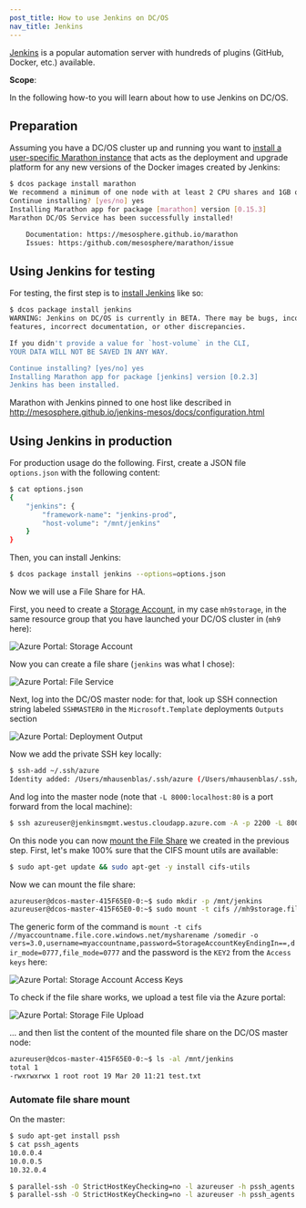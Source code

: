 ```yaml
---
post_title: How to use Jenkins on DC/OS
nav_title: Jenkins
---
```


[Jenkins](https://jenkins-ci.org/) is a popular automation server with hundreds of plugins (GitHub, Docker, etc.) available.

**Scope**:

In the following how-to you will learn about how to use Jenkins on DC/OS.

## Preparation

Assuming you have a DC/OS cluster up and running you want to [install a user-specific Marathon instance](https://docs.mesosphere.com/manage-service/marathon/) that acts as the deployment and upgrade platform for any new versions of the Docker images created by Jenkins:

```bash
$ dcos package install marathon
We recommend a minimum of one node with at least 2 CPU shares and 1GB of RAM available for the Marathon DC/OS Service.
Continue installing? [yes/no] yes
Installing Marathon app for package [marathon] version [0.15.3]
Marathon DC/OS Service has been successfully installed!

	Documentation: https://mesosphere.github.io/marathon
	Issues: https:/github.com/mesosphere/marathon/issue
```

## Using Jenkins for testing

For testing, the first step is to [install Jenkins](https://docs.mesosphere.com/manage-service/jenkins/) like so:

```bash
$ dcos package install jenkins
WARNING: Jenkins on DC/OS is currently in BETA. There may be bugs, incomplete
features, incorrect documentation, or other discrepancies.

If you didn't provide a value for `host-volume` in the CLI,
YOUR DATA WILL NOT BE SAVED IN ANY WAY.

Continue installing? [yes/no] yes
Installing Marathon app for package [jenkins] version [0.2.3]
Jenkins has been installed.
```

Marathon with Jenkins pinned to one host like described in http://mesosphere.github.io/jenkins-mesos/docs/configuration.html

## Using Jenkins in production

For production usage do the following. First, create a JSON file `options.json` with the following content:

```bash
$ cat options.json
{
    "jenkins": {
        "framework-name": "jenkins-prod",
        "host-volume": "/mnt/jenkins"
    }
}
```

Then, you can install Jenkins:

```bash
$ dcos package install jenkins --options=options.json
```

Now we will use a File Share for HA.

First, you need to create a [Storage Account](https://portal.azure.com/#create/Microsoft.StorageAccount-ARM), in my case `mh9storage`, in the same resource group that you have launched your DC/OS cluster in (`mh9` here):

![Azure Portal: Storage Account](img/azure-portal-storage.png)

Now you can create a file share (`jenkins` was what I chose):

![Azure Portal: File Service](img/azure-portal-storage-fileshare.png)

Next, log into the DC/OS master node: for that, look up SSH connection string labeled `SSHMASTER0` in the `Microsoft.Template` deployments `Outputs` section

![Azure Portal: Deployment Output](img/azure-portal-deployment-output.png)

Now we add the private SSH key locally:

```bash
$ ssh-add ~/.ssh/azure
Identity added: /Users/mhausenblas/.ssh/azure (/Users/mhausenblas/.ssh/azure)
```

And log into the master node (note that `-L 8000:localhost:80` is a port forward from the local machine):

```bash
$ ssh azureuser@jenkinsmgmt.westus.cloudapp.azure.com -A -p 2200 -L 8000:localhost:80
```

On this node you can now [mount the File Share](https://azure.microsoft.com/en-us/documentation/articles/storage-how-to-use-files-linux/) we created in the previous step. First, let's make 100% sure that the CIFS mount utils are available:

```bash
$ sudo apt-get update && sudo apt-get -y install cifs-utils
```

Now we can mount the file share:

```bash
azureuser@dcos-master-415F65E0-0:~$ sudo mkdir -p /mnt/jenkins
azureuser@dcos-master-415F65E0-0:~$ sudo mount -t cifs //mh9storage.file.core.windows.net/jenkins /mnt/jenkins -o vers=3.0,username=mh9storage,password=4VWsqPiYJa/JfVqkIBsDIudw5vI6W+ZxfhJPjg9C1rYi9d/dnUjAz0h8N2oc/gxyoIBmrxNCb4O6bCoiXK+DLA==,dir_mode=0777,file_mode=0777
```

The generic form of the command is `mount -t cifs //myaccountname.file.core.windows.net/mysharename /somedir -o vers=3.0,username=myaccountname,password=StorageAccountKeyEndingIn==,dir_mode=0777,file_mode=0777` and the password is the `KEY2` from the `Access keys` here:

![Azure Portal: Storage Account Access Keys](img/azure-portal-storage-accesskeys.png)

To check if the file share works, we upload a test file via the Azure portal:

![Azure Portal: Storage File Upload](img/azure-portal-storage-fileupload.png)

… and then list the content of the mounted file share on the DC/OS master node:

```bash
azureuser@dcos-master-415F65E0-0:~$ ls -al /mnt/jenkins
total 1
-rwxrwxrwx 1 root root 19 Mar 20 11:21 test.txt
```

### Automate file share mount

On the master:

```bash
$ sudo apt-get install pssh
$ cat pssh_agents
10.0.0.4
10.0.0.5
10.32.0.4

$ parallel-ssh -O StrictHostKeyChecking=no -l azureuser -h pssh_agents "if [ ! -d "/mnt/jenkins" ]; then mkdir -p "/mnt/jenkins" ; fi"
$ parallel-ssh -O StrictHostKeyChecking=no -l azureuser -h pssh_agents "mount -t cifs //mh9storage.file.core.windows.net/jenkins /mnt/jenkins -o vers=3.0,username=mh9storage,password=4VWsqPiYJa/JfVqkIBsDIudw5vI6W+ZxfhJPjg9C1rYi9d/dnUjAz0h8N2oc/gxyoIBmrxNCb4O6bCoiXK+DLA==,dir_mode=0777,file_mode=0777"
```
